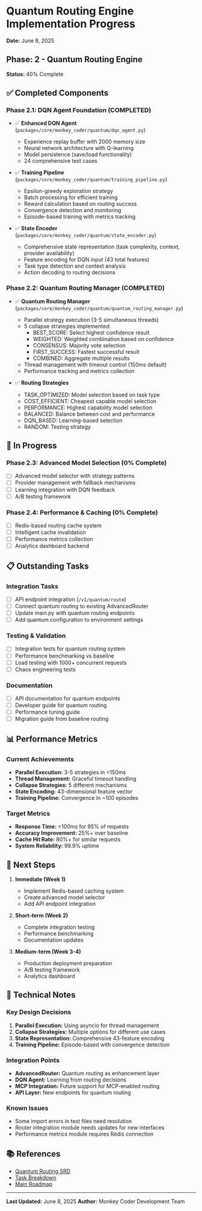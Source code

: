 # Quantum Routing Engine Implementation Progress

**Date:** June 8, 2025
## **Phase:** 2 - Quantum Routing Engine
**Status:** 40% Complete

## ✅ Completed Components

### Phase 2.1: DQN Agent Foundation (COMPLETED)
- ✅ **Enhanced DQN Agent** (`packages/core/monkey_coder/quantum/dqn_agent.py`)
  - Experience replay buffer with 2000 memory size
  - Neural network architecture with Q-learning
  - Model persistence (save/load functionality)
  - 24 comprehensive test cases

- ✅ **Training Pipeline** (`packages/core/monkey_coder/quantum/training_pipeline.py`)
  - Epsilon-greedy exploration strategy
  - Batch processing for efficient training
  - Reward calculation based on routing success
  - Convergence detection and monitoring
  - Episode-based training with metrics tracking

- ✅ **State Encoder** (`packages/core/monkey_coder/quantum/state_encoder.py`)
  - Comprehensive state representation (task complexity, context, provider availability)
  - Feature encoding for DQN input (43 total features)
  - Task type detection and context analysis
  - Action decoding to routing decisions

### Phase 2.2: Quantum Routing Manager (COMPLETED)
- ✅ **Quantum Routing Manager** (`packages/core/monkey_coder/quantum/quantum_routing_manager.py`)
  - Parallel strategy execution (3-5 simultaneous threads)
  - 5 collapse strategies implemented:
    - BEST_SCORE: Select highest confidence result
    - WEIGHTED: Weighted combination based on confidence
    - CONSENSUS: Majority vote selection
    - FIRST_SUCCESS: Fastest successful result
    - COMBINED: Aggregate multiple results
  - Thread management with timeout control (150ms default)
  - Performance tracking and metrics collection

- ✅ **Routing Strategies**
  - TASK_OPTIMIZED: Model selection based on task type
  - COST_EFFICIENT: Cheapest capable model selection
  - PERFORMANCE: Highest capability model selection
  - BALANCED: Balance between cost and performance
  - DQN_BASED: Learning-based selection
  - RANDOM: Testing strategy

## 🚧 In Progress

### Phase 2.3: Advanced Model Selection (0% Complete)
- [ ] Advanced model selector with strategy patterns
- [ ] Provider management with fallback mechanisms
- [ ] Learning integration with DQN feedback
- [ ] A/B testing framework

### Phase 2.4: Performance & Caching (0% Complete)
- [ ] Redis-based routing cache system
- [ ] Intelligent cache invalidation
- [ ] Performance metrics collection
- [ ] Analytics dashboard backend

## 📋 Outstanding Tasks

### Integration Tasks
- [ ] API endpoint integration (`/v1/quantum/route`)
- [ ] Connect quantum routing to existing AdvancedRouter
- [ ] Update main.py with quantum routing endpoints
- [ ] Add quantum configuration to environment settings

### Testing & Validation
- [ ] Integration tests for quantum routing system
- [ ] Performance benchmarking vs baseline
- [ ] Load testing with 1000+ concurrent requests
- [ ] Chaos engineering tests

### Documentation
- [ ] API documentation for quantum endpoints
- [ ] Developer guide for quantum routing
- [ ] Performance tuning guide
- [ ] Migration guide from baseline routing

## 📊 Performance Metrics

### Current Achievements
- **Parallel Execution:** 3-5 strategies in <150ms
- **Thread Management:** Graceful timeout handling
- **Collapse Strategies:** 5 different mechanisms
- **State Encoding:** 43-dimensional feature vector
- **Training Pipeline:** Convergence in ~100 episodes

### Target Metrics
- **Response Time:** <100ms for 95% of requests
- **Accuracy Improvement:** 25%+ over baseline
- **Cache Hit Rate:** 80%+ for similar requests
- **System Reliability:** 99.9% uptime

## 🔄 Next Steps

1. **Immediate (Week 1)**
   - Implement Redis-based caching system
   - Create advanced model selector
   - Add API endpoint integration

2. **Short-term (Week 2)**
   - Complete integration testing
   - Performance benchmarking
   - Documentation updates

3. **Medium-term (Week 3-4)**
   - Production deployment preparation
   - A/B testing framework
   - Analytics dashboard

## 📝 Technical Notes

### Key Design Decisions
1. **Parallel Execution:** Using asyncio for thread management
2. **Collapse Strategies:** Multiple options for different use cases
3. **State Representation:** Comprehensive 43-feature encoding
4. **Training Pipeline:** Episode-based with convergence detection

### Integration Points
- **AdvancedRouter:** Quantum routing as enhancement layer
- **DQN Agent:** Learning from routing decisions
- **MCP Integration:** Future support for MCP-enabled routing
- **API Layer:** New endpoints for quantum routing

### Known Issues
- Some import errors in test files need resolution
- Router integration module needs updates for new interfaces
- Performance metrics module requires Redis connection

## 📚 References

- [Quantum Routing SRD](.agent-os/specs/2025-01-29-quantum-routing-engine/SRD.md)
- [Task Breakdown](.agent-os/specs/2025-01-29-quantum-routing-engine/tasks.md)
- [Main Roadmap](docs/roadmap.md)

---

**Last Updated:** June 8, 2025
**Author:** Monkey Coder Development Team

